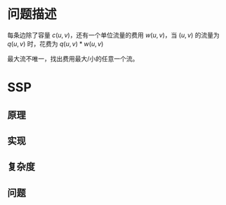 # 问题描述

每条边除了容量 $c(u, v)$，还有一个单位流量的费用 $w(u, v)$，当 $(u, v)$ 的流量为 $q(u, v)$ 时，花费为 $q(u, v) * w(u, v)$



最大流不唯一，找出费用最大/小的任意一个流。



# SSP

## 原理



## 实现



## 复杂度



## 问题

